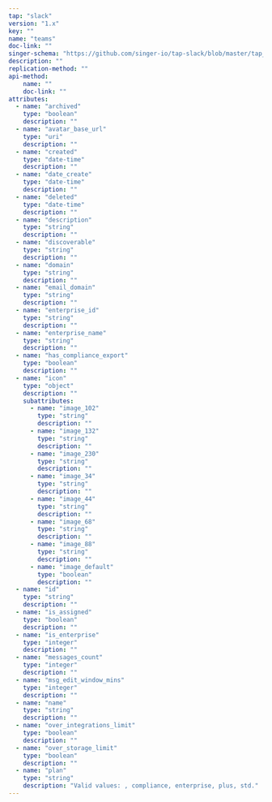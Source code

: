 ```yaml
---
tap: "slack"
version: "1.x"
key: ""
name: "teams"
doc-link: ""
singer-schema: "https://github.com/singer-io/tap-slack/blob/master/tap_slack/schemas/teams.json"
description: ""
replication-method: ""
api-method:
    name: ""
    doc-link: ""
attributes:
  - name: "archived"
    type: "boolean"
    description: ""
  - name: "avatar_base_url"
    type: "uri"
    description: ""
  - name: "created"
    type: "date-time"
    description: ""
  - name: "date_create"
    type: "date-time"
    description: ""
  - name: "deleted"
    type: "date-time"
    description: ""
  - name: "description"
    type: "string"
    description: ""
  - name: "discoverable"
    type: "string"
    description: ""
  - name: "domain"
    type: "string"
    description: ""
  - name: "email_domain"
    type: "string"
    description: ""
  - name: "enterprise_id"
    type: "string"
    description: ""
  - name: "enterprise_name"
    type: "string"
    description: ""
  - name: "has_compliance_export"
    type: "boolean"
    description: ""
  - name: "icon"
    type: "object"
    description: ""
    subattributes:
      - name: "image_102"
        type: "string"
        description: ""
      - name: "image_132"
        type: "string"
        description: ""
      - name: "image_230"
        type: "string"
        description: ""
      - name: "image_34"
        type: "string"
        description: ""
      - name: "image_44"
        type: "string"
        description: ""
      - name: "image_68"
        type: "string"
        description: ""
      - name: "image_88"
        type: "string"
        description: ""
      - name: "image_default"
        type: "boolean"
        description: ""
  - name: "id"
    type: "string"
    description: ""
  - name: "is_assigned"
    type: "boolean"
    description: ""
  - name: "is_enterprise"
    type: "integer"
    description: ""
  - name: "messages_count"
    type: "integer"
    description: ""
  - name: "msg_edit_window_mins"
    type: "integer"
    description: ""
  - name: "name"
    type: "string"
    description: ""
  - name: "over_integrations_limit"
    type: "boolean"
    description: ""
  - name: "over_storage_limit"
    type: "boolean"
    description: ""
  - name: "plan"
    type: "string"
    description: "Valid values: , compliance, enterprise, plus, std."
---
```

